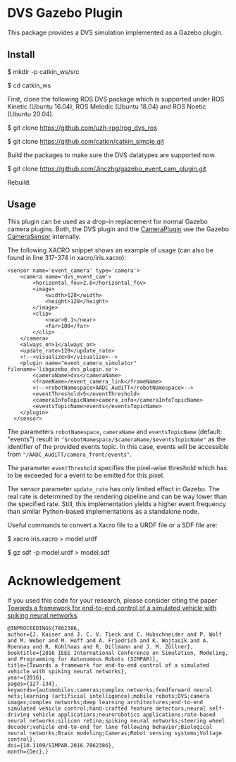 # DVS Gazebo Plugin

This package provides a DVS simulation implemented as a Gazebo plugin.

## Install

$ mkdir -p catkin_ws/src

$ cd catkin_ws

First, clone the following ROS DVS package which is supported under ROS Kinetic (Ubuntu 16.04), ROS Melodic (Ubuntu 18.04) and ROS Noetic (Ubuntu 20.04).

$ git clone https://github.com/uzh-rpg/rpg_dvs_ros 

$ git clone https://github.com/catkin/catkin_simple.git

Build the packages to make sure the DVS datatypes are supported now.

$ git clone https://github.com/Jinczhg/gazebo_event_cam_plugin.git

Rebuild.

## Usage

This plugin can be used as a drop-in replacement for normal Gazebo camera plugins.
Both, the DVS plugin and the [CameraPlugin](https://bitbucket.org/osrf/gazebo/src/666bf30ad9a3c042955b55f79cf1a5416a70d83d/plugins/CameraPlugin.cc)
use the Gazebo [CameraSensor](https://bitbucket.org/osrf/gazebo/src/666bf30ad9a3c042955b55f79cf1a5416a70d83d/gazebo/sensors/CameraSensor.cc) internally.

The following XACRO snippet shows an example of usage (can also be found in line 317-374 in xacro/iris.xacro):

    <sensor name='event_camera' type='camera'>
        <camera name='dvs_event_cam'>
            <horizontal_fov>2.8</horizontal_fov>
            <image>
                <width>128</width>
                <height>128</height>
            </image>
            <clip>
                <near>0.1</near>
                <far>100</far>
            </clip>
        </camera>
        <always_on>1</always_on>
        <update_rate>120</update_rate>
        <!--<visualize>0</visualize>-->
        <plugin name="event_camera_simulator" filename='libgazebo_dvs_plugin.so'>
            <cameraName>dvs</cameraName>
            <frameName>/event_camera_link</frameName>
            <!--<robotNamespace>AADC_AudiTT</robotNamespace>-->
            <eventThreshold>5</eventThreshold>
            <cameraInfoTopicName>camera_info</cameraInfoTopicName>
            <eventsTopicName>events</eventsTopicName> 
        </plugin>
      </sensor>

The parameters `robotNamespace`, `cameraName` and `eventsTopicName` (default: "events") result in `"$robotNamespace/$cameraName/$eventsTopicName"`
as the identifier of the provided events topic.
In this case, events will be accessible from `"/AADC_AudiTT/camera_front/events"`.

The parameter `eventThreshold` specifies the pixel-wise threshold which has to be exceeded for a event to be emitted for this pixel.

The sensor parameter `update_rate` has only limited effect in Gazebo.
The real rate is determined by the rendering pipeline and can be way lower than the specified rate.
Still, this implementation yields a higher event frequency than similar Python-based implementations as a standalone node.

Useful commands to convert a Xacro file to a URDF file or a SDF file are:

$ xacro iris.xacro > model.urdf 

$ gz sdf -p model.urdf > model.sdf

# Acknowledgement

If you used this code for your research, please consider citing the paper [Towards a framework for end-to-end control of a simulated vehicle with spiking neural networks](http://ieeexplore.ieee.org/document/7862386/).

```
@INPROCEEDINGS{7862386,
author={J. Kaiser and J. C. V. Tieck and C. Hubschneider and P. Wolf and M. Weber and M. Hoff and A. Friedrich and K. Wojtasik and A. Roennau and R. Kohlhaas and R. Dillmann and J. M. Zöllner},
booktitle={2016 IEEE International Conference on Simulation, Modeling, and Programming for Autonomous Robots (SIMPAR)},
title={Towards a framework for end-to-end control of a simulated vehicle with spiking neural networks},
year={2016},
pages={127-134},
keywords={automobiles;cameras;complex networks;feedforward neural nets;learning (artificial intelligence);mobile robots;DVS;camera images;complex networks;deep learning architectures;end-to-end simulated vehicle control;hand-crafted feature detectors;neural self-driving vehicle applications;neurorobotics applications;rate-based neural networks;silicon retina;spiking neural networks;steering wheel decoder;vehicle end-to-end for lane following behavior;Biological neural networks;Brain modeling;Cameras;Robot sensing systems;Voltage control},
doi={10.1109/SIMPAR.2016.7862386},
month={Dec},}
```
